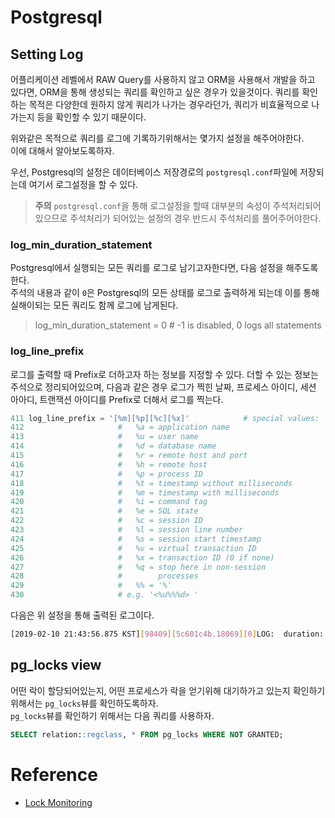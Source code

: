 # Postgresql

## Setting Log

어플리케이션 레벨에서 RAW Query를 사용하지 않고 ORM을 사용해서 개발을 하고 있다면, ORM을 통해 생성되는 쿼리를 확인하고 싶은 경우가 있을것이다. 쿼리를 확인하는 목적은 다양한데 원하지 않게 쿼리가 나가는 경우라던가, 쿼리가 비효율적으로 나가는지 등을 확인할 수 있기 때문이다.   

위와같은 목적으로 쿼리를 로그에 기록하기위해서는 몇가지 설정을 해주어야한다.  
이에 대해서 알아보도록하자.  

우선, Postgresql의 설정은 데이터베이스 저장경로의 `postgresql.conf`파일에 저장되는데 여기서 로그설정을 할 수 있다.  

>**주의**
>`postgresql.conf`을 통해 로그설정을 할때 대부분의 속성이 주석처리되어있으므로 주석처리가 되어있는 설정의 경우 반드시 주석처리를 풀어주어야한다.

### log_min_duration_statement

Postgresql에서 실행되는 모든 쿼리를 로그로 남기고자한다면, 다음 설정을 해주도록한다.  
주석의 내용과 같이 `0`은 Postgresql의 모든 상태를 로그로 출력하게 되는데 이를 통해 실해이되는 모든 쿼리도 함께 로그에 남게된다. 

>log_min_duration_statement = 0  # -1 is disabled, 0 logs all statements

### log_line_prefix

로그를 출력할 때 Prefix로 더하고자 하는 정보를 지정할 수 있다. 더할 수 있는 정보는 주석으로 정리되어있으며, 다음과 같은 경우 로그가 찍힌 날짜, 프로세스 아이디, 세션 아아디, 트랜잭션 아이디를 Prefix로 더해서 로그를 찍는다. 

```python
411 log_line_prefix = '[%m][%p][%c][%x]'            # special values:
412                     #   %a = application name
413                     #   %u = user name
414                     #   %d = database name
415                     #   %r = remote host and port
416                     #   %h = remote host
417                     #   %p = process ID
418                     #   %t = timestamp without milliseconds
419                     #   %m = timestamp with milliseconds
420                     #   %i = command tag
421                     #   %e = SQL state
422                     #   %c = session ID
423                     #   %l = session line number
424                     #   %s = session start timestamp
425                     #   %v = virtual transaction ID
426                     #   %x = transaction ID (0 if none)
427                     #   %q = stop here in non-session
428                     #        processes
429                     #   %% = '%'
430                     # e.g. '<%u%%%d> '
```

다음은 위 설정을 통해 출력된 로그이다. 

```sh
[2019-02-10 21:43:56.875 KST][98409][5c601c4b.18069][0]LOG:  duration: 302.489 ms  statement: SELECT "auth_user"."id", "auth_user"."username", "auth_user"."first_name", "auth_user"."last_name", "auth_user"."email", "auth_user"."password", "auth_user"."is_staff", "auth_user"."is_active", "auth_user"."is_superuser", "auth_user"."last_login", "auth_user"."date_joined" FROM "auth_user"
```

## pg_locks view

어떤 락이 할당되어있는지, 어떤 프로세스가 락을 얻기위해 대기하가고 있는지 확인하기 위해서는 `pg_locks`뷰를 확인하도록하자.   
`pg_locks`뷰를 확인하기 위해서는 다음 쿼리를 사용하자. 

```sql
SELECT relation::regclass, * FROM pg_locks WHERE NOT GRANTED;
```

# Reference

* [Lock Monitoring](https://wiki.postgresql.org/wiki/Lock_Monitoring)